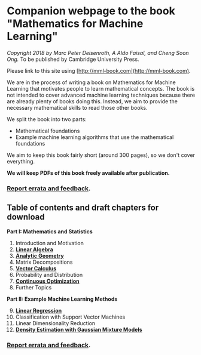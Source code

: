 # Companion webpage to the book "Mathematics for Machine Learning"

*Copyright 2018 by Marc Peter Deisenroth, A Aldo Faisal,
and Cheng Soon Ong.* To be published by Cambridge University Press.

Please link to this site using [http://mml-book.com](http://mml-book.com).

We are in the process of writing a book on Mathematics for Machine Learning that motivates people to learn mathematical concepts. The book is not intended to cover advanced machine learning techniques because there are already plenty of books doing this. Instead, we aim to provide the necessary mathematical skills to read those other books.

We split the book into two parts:

* Mathematical foundations
* Example machine learning algorithms that use the mathematical foundations

We aim to keep this book fairly short (around 300 pages), so we don't cover everything.

**We will keep PDFs of this book freely available after publication.**

### [Report errata and feedback](https://github.com/mml-book/mml-book.github.io/issues).

## Table of contents and draft chapters for download

**Part I: Mathematics and Statistics**  

1. Introduction and Motivation
2. [**Linear Algebra**](book/chapter02.pdf)
3. [**Analytic Geometry**](book/chapter03.pdf)
4. Matrix Decompositions
5. [**Vector Calculus**](book/chapter05.pdf)
6. Probability and Distribution
7. [**Continuous Optimization**](book/chapter07.pdf)
8. Further Topics  

**Part II: Example Machine Learning Methods**  

9. [**Linear Regression**](book/chapter09.pdf)
10. Classification with Support Vector Machines
11. Linear Dimensionality Reduction
12. [**Density Estimation with Gaussian Mixture Models**](book/chapter12.pdf)

### [Report errata and feedback](https://github.com/mml-book/mml-book.github.io/issues).
